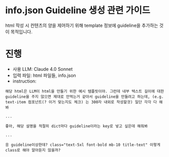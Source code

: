 # info.json Guideline 생성 관련 가이드

html 작성 시 컨텐츠의 양을 제어하기 위해 template 정보에 guideline을 추가하는 것이 목적입니다.

# 진행
- 사용 LLM: Claude 4.0 Sonnet
- 입력 파일: html 파일들, info.json
- instruction:
```
해당 html은 LLM이 html을 만들기 위한 예시 템플릿이야. 그런데 내부 텍스트 길이에 대한 guideline을 주지 않으면 제대로 안먹는거 같아서 guideline을 만들려고 하는데, (e.g. text-item 컴포넌트(? 이거 맞는지도 체크) 는 300자 내외로 작성할것) 일단 각각 다 해봐

...

좋아, 해당 설명을 적절히 dict마다 guideline이라는 key로 넣고 싶은데 해줘봐

...

응 guideline이상한데? class="text-5xl font-bold mb-10 title-text" 이렇게 class로 해야 알아듣지 않을까?

```